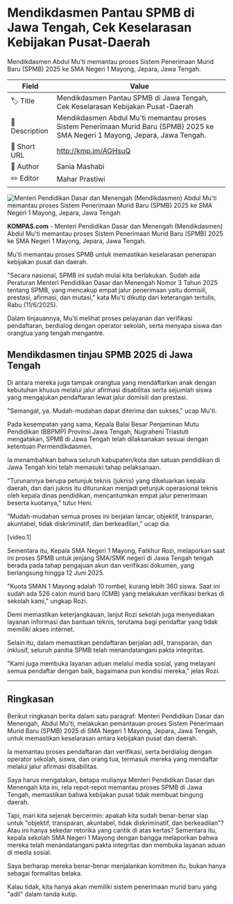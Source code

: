 # Mendikdasmen Pantau SPMB di Jawa Tengah, Cek Keselarasan Kebijakan Pusat-Daerah

Mendikdasmen Abdul Mu'ti memantau proses Sistem Penerimaan Murid Baru (SPMB) 2025 ke SMA Negeri 1 Mayong, Jepara, Jawa Tengah.

| Field         | Value                                                       |
|---------------|-------------------------------------------------------------|
| 🏷️ Title       | Mendikdasmen Pantau SPMB di Jawa Tengah, Cek Keselarasan Kebijakan Pusat-Daerah |
| 📝 Description | Mendikdasmen Abdul Mu'ti memantau proses Sistem Penerimaan Murid Baru (SPMB) 2025 ke SMA Negeri 1 Mayong, Jepara, Jawa Tengah. |
| 🔗 Short URL   | http://kmp.im/AGHsuQ |
| 👤 Author      | Sania Mashabi |
| ✏️ Editor      | Mahar Prastiwi |

![Menteri Pendidikan Dasar dan Menengah (Mendikdasmen) Abdul Mu'ti memantau proses Sistem Penerimaan Murid Baru (SPMB) 2025 ke SMA Negeri 1 Mayong, Jepara, Jawa Tengah](https://asset.kompas.com/crops/uMMa4Qgf6nn6JNllwWlnMyQp3QY=/0x0:0x0/750x500/data/photo/2025/06/11/684901dadd221.jpg)

**KOMPAS.com** - Menteri Pendidikan Dasar dan Menengah (Mendikdasmen) Abdul Mu\'ti memantau proses Sistem Penerimaan Murid Baru (SPMB) 2025 ke SMA Negeri 1 Mayong, Jepara, Jawa Tengah.

Mu\'ti memantau proses SPMB untuk memastikan keselarasan penerapan kebijakan pusat dan daerah.

\"Secara nasional, SPMB ini sudah mulai kita berlakukan. Sudah ada Peraturan Menteri Pendidikan Dasar dan Menengah Nomor 3 Tahun 2025 tentang SPMB, yang mencakup empat jalur penerimaan yaitu domisili, prestasi, afirmasi, dan mutasi,\" kata Mu\'ti dikutip dari keterangan tertulis, Rabu (11/6/2025).

Dalam tinjauannya, Mu\'ti melihat proses pelayanan dan verifikasi pendaftaran, berdialog dengan operator sekolah, serta menyapa siswa dan orangtua yang tengah mengantre.

## Mendikdasmen tinjau SPMB 2025 di Jawa Tengah

Di antara mereka juga tampak orangtua yang mendaftarkan anak dengan kebutuhan khusus melalui jalur afirmasi disabilitas serta sejumlah siswa yang mengajukan pendaftaran lewat jalur domisili dan prestasi.

\"Semangat, ya. Mudah-mudahan dapat diterima dan sukses,\" ucap Mu\'ti.

Pada kesempatan yang sama, Kepala Balai Besar Penjaminan Mutu Pendidikan (BBPMP) Provinsi Jawa Tengah, Nugraheni Triastuti mengatakan, SPMB di Jawa Tengah telah dilaksanakan sesuai dengan ketentuan Permendikdasmen.

Ia menambahkan bahwa seluruh kabupaten/kota dan satuan pendidikan di Jawa Tengah kini telah memasuki tahap pelaksanaan.

"Turunannya berupa petunjuk teknis (juknis) yang dikeluarkan kepala daerah, dan dari juknis itu diturunkan menjadi petunjuk operasional teknis oleh kepala dinas pendidikan, mencantumkan empat jalur penerimaan beserta kuotanya,\" tutur Heni.

\"Mudah-mudahan semua proses ini berjalan lancar, objektif, transparan, akuntabel, tidak diskriminatif, dan berkeadilan,\" ucap dia.

\[video.1\]

Sementara itu, Kepala SMA Negeri 1 Mayong, Fatkhur Rozi, melaporkan saat ini proses SPMB untuk jenjang SMA/SMK negeri di Jawa Tengah tengah berada pada tahap pengajuan akun dan verifikasi dokumen, yang berlangsung hingga 12 Juni 2025.

"Kuota SMAN 1 Mayong adalah 10 rombel, kurang lebih 360 siswa. Saat ini sudah ada 526 calon murid baru (CMB) yang melakukan verifikasi berkas di sekolah kami," ungkap Rozi.

Demi memastikan keterjangkauan, lanjut Rozi sekolah juga menyediakan layanan informasi dan bantuan teknis, terutama bagi pendaftar yang tidak memiliki akses internet.

Selain itu, dalam memastikan pendaftaran berjalan adil, transparan, dan inklusif, seluruh panitia SPMB telah menandatangani pakta integritas.

\"Kami juga membuka layanan aduan melalui media sosial, yang melayani semua pendaftar dengan baik, bagaimana pun kondisi mereka,\" jelas Rozi.

---
## Ringkasan

Berikut ringkasan berita dalam satu paragraf: Menteri Pendidikan Dasar dan Menengah, Abdul Mu'ti, melakukan pemantauan proses Sistem Penerimaan Murid Baru (SPMB) 2025 di SMA Negeri 1 Mayong, Jepara, Jawa Tengah, untuk memastikan keselarasan antara kebijakan pusat dan daerah.

 Ia memantau proses pendaftaran dan verifikasi, serta berdialog dengan operator sekolah, siswa, dan orang tua, termasuk mereka yang mendaftar melalui jalur afirmasi disabilitas.



Saya harus mengatakan, betapa mulianya Menteri Pendidikan Dasar dan Menengah kita ini, rela repot-repot memantau proses SPMB di Jawa Tengah, memastikan bahwa kebijakan pusat tidak membuat bingung daerah.

 Tapi, mari kita sejenak bercermin: apakah kita sudah benar-benar siap untuk "objektif, transparan, akuntabel, tidak diskriminatif, dan berkeadilan"? Atau ini hanya sekedar retorika yang cantik di atas kertas? Sementara itu, kepala sekolah SMA Negeri 1 Mayong dengan bangga melaporkan bahwa mereka telah menandatangani pakta integritas dan membuka layanan aduan di media sosial.

 Saya berharap mereka benar-benar menjalankan komitmen itu, bukan hanya sebagai formalitas belaka.

 Kalau tidak, kita hanya akan memiliki sistem penerimaan murid baru yang "adil" dalam tanda kutip.
